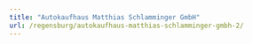 ```yaml
---
title: "Autokaufhaus Matthias Schlamminger GmbH"
url: /regensburg/autokaufhaus-matthias-schlamminger-gmbh-2/
---
```

